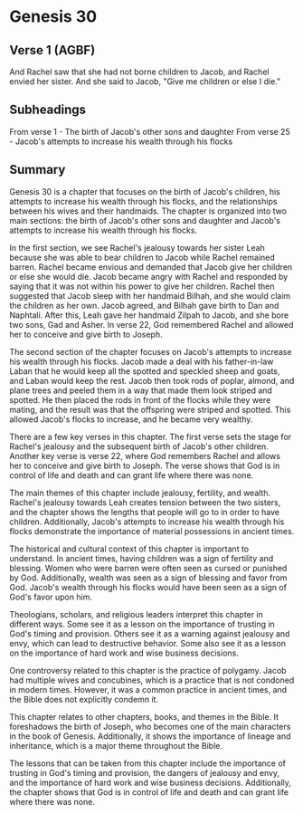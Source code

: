 # Genesis 30

## Verse 1 (AGBF)

And Rachel saw that she had not borne children to Jacob, and Rachel envied her sister. And she said to Jacob, "Give me children or else I die."

## Subheadings

From verse 1 - The birth of Jacob's other sons and daughter
From verse 25 - Jacob's attempts to increase his wealth through his flocks

## Summary

Genesis 30 is a chapter that focuses on the birth of Jacob's children, his attempts to increase his wealth through his flocks, and the relationships between his wives and their handmaids. The chapter is organized into two main sections: the birth of Jacob's other sons and daughter and Jacob's attempts to increase his wealth through his flocks.

In the first section, we see Rachel's jealousy towards her sister Leah because she was able to bear children to Jacob while Rachel remained barren. Rachel became envious and demanded that Jacob give her children or else she would die. Jacob became angry with Rachel and responded by saying that it was not within his power to give her children. Rachel then suggested that Jacob sleep with her handmaid Bilhah, and she would claim the children as her own. Jacob agreed, and Bilhah gave birth to Dan and Naphtali. After this, Leah gave her handmaid Zilpah to Jacob, and she bore two sons, Gad and Asher. In verse 22, God remembered Rachel and allowed her to conceive and give birth to Joseph.

The second section of the chapter focuses on Jacob's attempts to increase his wealth through his flocks. Jacob made a deal with his father-in-law Laban that he would keep all the spotted and speckled sheep and goats, and Laban would keep the rest. Jacob then took rods of poplar, almond, and plane trees and peeled them in a way that made them look striped and spotted. He then placed the rods in front of the flocks while they were mating, and the result was that the offspring were striped and spotted. This allowed Jacob's flocks to increase, and he became very wealthy.

There are a few key verses in this chapter. The first verse sets the stage for Rachel's jealousy and the subsequent birth of Jacob's other children. Another key verse is verse 22, where God remembers Rachel and allows her to conceive and give birth to Joseph. The verse shows that God is in control of life and death and can grant life where there was none.

The main themes of this chapter include jealousy, fertility, and wealth. Rachel's jealousy towards Leah creates tension between the two sisters, and the chapter shows the lengths that people will go to in order to have children. Additionally, Jacob's attempts to increase his wealth through his flocks demonstrate the importance of material possessions in ancient times.

The historical and cultural context of this chapter is important to understand. In ancient times, having children was a sign of fertility and blessing. Women who were barren were often seen as cursed or punished by God. Additionally, wealth was seen as a sign of blessing and favor from God. Jacob's wealth through his flocks would have been seen as a sign of God's favor upon him.

Theologians, scholars, and religious leaders interpret this chapter in different ways. Some see it as a lesson on the importance of trusting in God's timing and provision. Others see it as a warning against jealousy and envy, which can lead to destructive behavior. Some also see it as a lesson on the importance of hard work and wise business decisions.

One controversy related to this chapter is the practice of polygamy. Jacob had multiple wives and concubines, which is a practice that is not condoned in modern times. However, it was a common practice in ancient times, and the Bible does not explicitly condemn it.

This chapter relates to other chapters, books, and themes in the Bible. It foreshadows the birth of Joseph, who becomes one of the main characters in the book of Genesis. Additionally, it shows the importance of lineage and inheritance, which is a major theme throughout the Bible.

The lessons that can be taken from this chapter include the importance of trusting in God's timing and provision, the dangers of jealousy and envy, and the importance of hard work and wise business decisions. Additionally, the chapter shows that God is in control of life and death and can grant life where there was none.